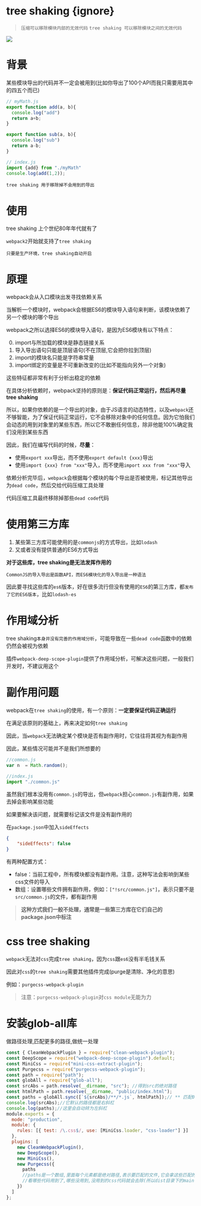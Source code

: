 # tree shaking {ignore}

> `压缩可以移除模块内部的无效代码`
> `tree shaking 可以移除模块之间的无效代码`

![](https://user-gold-cdn.xitu.io/2018/1/4/160bfdcf2a31ce4a?imageslim)

# 背景

某些模块导出的代码并不一定会被用到(比如你导出了100个API而我只需要用其中的四五个而已)

```js
// myMath.js
export function add(a, b){
  console.log("add")
  return a+b;
}

export function sub(a, b){
  console.log("sub")
  return a-b;
}
```

```js
// index.js
import {add} from "./myMath"
console.log(add(1,2));
```

`tree shaking 用于移除掉不会用到的导出`

# 使用

tree shaking 上个世纪80年年代就有了

`webpack2`开始就支持了`tree shaking`

`只要是生产环境，tree shaking自动开启`

# 原理

webpack会从入口模块出发寻找依赖关系

当解析一个模块时，webpack会根据ES6的模块导入语句来判断，该模块依赖了另一个模块的哪个导出

webpack之所以选择ES6的模块导入语句，是因为ES6模块有以下特点：

0. import与所加载的模块是静态链接关系
1. 导入导出语句只能是顶层语句(不在顶层,它会把你拉到顶层)
2. import的模块名只能是字符串常量
3. import绑定的变量是不可重新改变的(比如不能指向另外一个对象)

这些特征都非常有利于分析出稳定的依赖

在具体分析依赖时，webpack坚持的原则是：**保证代码正常运行，然后再尽量tree shaking**

所以，如果你依赖的是一个导出的对象，由于JS语言的动态特性，以及`webpack`还不够智能，为了保证代码正常运行，它不会移除对象中的任何信息。因为它怕我们会动态的用到对象里的某些东西，所以它不敢删任何信息，除非他能100%确定我们没用到某些东西

因此，我们在编写代码的时候，**尽量**：

- 使用`export xxx`导出，而不使用`export default {xxx}`导出
- 使用`import {xxx} from "xxx"`导入，而不使用`import xxx from "xxx"`导入

依赖分析完毕后，`webpack`会根据每个模块的每个导出是否被使用，标记其他导出为`dead code`，然后交给代码压缩工具处理

代码压缩工具最终移除掉那些`dead code`代码

# 使用第三方库

1. 某些第三方库可能使用的是`commonjs`的方式导出，比如`lodash`
2. 又或者没有提供普通的ES6方式导出

**对于这些库，tree shaking是无法发挥作用的**

`CommonJS的导入导出是函数API，而ES6模块化的导入导出是一种语法`

因此要寻找这些库的`es6`版本，好在很多流行但没有使用的`ES6`的第三方库，都`发布了它的ES6版本`，比如`lodash-es`

# 作用域分析

tree shaking`本身并没有完善的作用域分析`，可能导致在一些`dead code`函数中的依赖仍然会被视为依赖

插件`webpack-deep-scope-plugin`提供了作用域分析，可解决这些问题，一般我们开发时，不建议用这个

# 副作用问题

webpack在`tree shaking`的使用，有一个原则：**一定要保证代码正确运行**

在满足该原则的基础上，再来决定如何`tree shaking`

因此，当`webpack`无法确定某个模块是否有副作用时，它往往将其视为有副作用

因此，某些情况可能并不是我们所想要的

```js
//common.js
var n  = Math.random();

//index.js
import "./common.js"
```

虽然我们根本没用有`common.js`的导出，但`webpack`担心`common.js`有副作用，如果去掉会影响某些功能

如果要解决该问题，就需要标记该文件是没有副作用的

在`package.json`中加入`sideEffects`
```json
{
    "sideEffects": false
}
```

有两种配置方式：

- false：当前工程中，所有模块都没有副作用。注意，这种写法会影响到某些css文件的导入
- 数组：设置哪些文件拥有副作用，例如：`["!src/common.js"]`，表示只要不是`src/common.js`的文件，都有副作用

> **这种方式我们一般不处理，通常是一些第三方库在它们自己的package.json中标注**

# css tree shaking

`webpack`无法对`css`完成`tree shaking`，因为`css`跟`es6`没有半毛钱关系

因此对`css`的`tree shaking`需要其他插件完成(purge是清除、净化的意思)



例如：`purgecss-webpack-plugin`

> 注意：`purgecss-webpack-plugin`对`css module`无能为力

# 安装glob-all库

做路径处理,匹配更多的路径,做统一处理

```js
const { CleanWebpackPlugin } = require("clean-webpack-plugin");
const DeepScope = require("webpack-deep-scope-plugin").default;
const MiniCss = require("mini-css-extract-plugin");
const Purgecss = require("purgecss-webpack-plugin");
const path = require("path");
const globAll = require("glob-all");
const srcAbs = path.resolve(__dirname, "src"); //得到src的绝对路径
const htmlPath = path.resolve(__dirname, "public/index.html");
const paths = globAll.sync([`${srcAbs}/**/*.js`, htmlPath]);// ** 匹配0或者更多的目录 
console.log(srcAbs);//它默认的路径都是右斜杠
console.log(paths);//这里会自动转为左斜杠
module.exports = {
  mode: "production",
  module: {
    rules: [{ test: /\.css$/, use: [MiniCss.loader, "css-loader"] }]
  },
  plugins: [
    new CleanWebpackPlugin(),
    new DeepScope(),
    new MiniCss(),
    new Purgecss({
      paths
      //paths是一个数组,里面每个元素都是绝对路径,表示要匹配的文件,它会拿这些匹配的文件跟css文件
      //看哪些代码用到了,哪些没用到,没用到的css代码就会去除(所以dist目录下的main.css就会去除对应代码)
    })
  ]
};

```